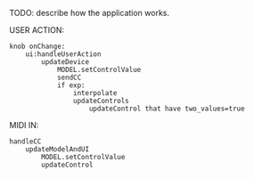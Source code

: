 
TODO: describe how the application works.

USER ACTION:

    knob onChange:
        ui:handleUserAction
            updateDevice
                MODEL.setControlValue
                sendCC
                if exp: 
                    interpolate
                    updateControls
                        updateControl that have two_values=true

MIDI IN:

    handleCC
        updateModelAndUI
            MODEL.setControlValue
            updateControl
